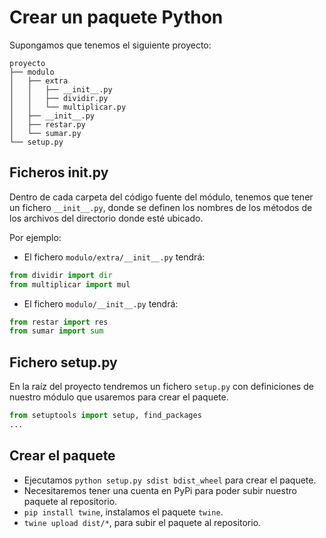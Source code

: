 
# Crear un paquete Python

Supongamos que tenemos el siguiente proyecto:

```
proyecto
├── modulo
│   ├── extra
│   │   ├── __init__.py
│   │   ├── dividir.py
│   │   └── multiplicar.py
│   ├── __init__.py
│   ├── restar.py
│   └── sumar.py
└── setup.py
```

## Ficheros __init__.py

Dentro de cada carpeta del código fuente del módulo, tenemos que tener un fichero `__init__.py`, donde se definen los nombres de los métodos de los archivos del directorio donde esté ubicado.

Por ejemplo:
* El fichero `modulo/extra/__init__.py` tendrá:
```python
from dividir import dir
from multiplicar import mul
```
* El fichero `modulo/__init__.py` tendrá:
```python
from restar import res
from sumar import sum
```

## Fichero setup.py

En la raíz del proyecto tendremos un fichero `setup.py` con definiciones de nuestro módulo que usaremos para crear el paquete.

```python
from setuptools import setup, find_packages
...
```

## Crear el paquete

* Ejecutamos `python setup.py sdist bdist_wheel` para crear el paquete.
* Necesitaremos tener una cuenta en PyPi para poder subir nuestro paquete al repositorio.
* `pip install twine`, instalamos el paquete `twine`.
* `twine upload dist/*`, para subir el paquete al repositorio.
